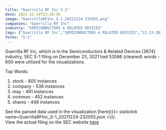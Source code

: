 ```yaml
---
title: "Guerrilla RF Inc S-1"
date: 2021-12-24T23:20:55
image: "GuerrillaRFInc_S-1_20211224-232055.png"
companies: "Guerrilla RF Inc"
industry: "SEMICONDUCTORS & RELATED DEVICES"
tags: ["Guerrilla RF Inc","SEMICONDUCTORS & RELATED DEVICES","12-23-2021","S-1"]
forms: "S-1"
---
```

Guerrilla RF Inc, which is in the Semiconductors & Related Devices [3674] industry, SEC S-1 filing on December 23, 2021 had 53586 (cleaned) words - 600 were utilized for the visualizations.

Top Words:
1. stock - 805 instances
2. company - 538 instances
3. may - 491 instances
4. common - 452 instances
5. shares - 448 instances


See the parsed data used in the visualization [here]({{< staticlink name=GuerrillaRFInc_S-1_20211224-232055.json >}}).  
View the actual filing on the SEC website [here](https://www.sec.gov/Archives/edgar/data/1832487/0001213900-21-067109.txt)